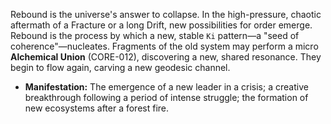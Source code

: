 Rebound is the universe's answer to collapse. In the high-pressure, chaotic aftermath of a Fracture or a long Drift, new possibilities for order emerge. Rebound is the process by which a new, stable `Ki` pattern—a "seed of coherence"—nucleates. Fragments of the old system may perform a micro **Alchemical Union** (CORE-012), discovering a new, shared resonance. They begin to flow again, carving a new geodesic channel.
*   **Manifestation:** The emergence of a new leader in a crisis; a creative breakthrough following a period of intense struggle; the formation of new ecosystems after a forest fire.